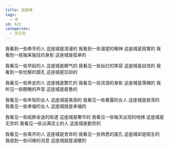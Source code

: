```yaml
---
title: 这座城
tags:
  - 诗
id: 622
categories:
  - 文艺犯
---
```


我看到一些牵手的人
这座城是浪漫的
我看到一些渴望的眼神
这座城是寂寞的
我看到一些独来独往的身影
这座城是孤单的

我看见一些早起的人
这座城是朝气的
我看见一些灿烂的笑容
这座城是自信的
我看到一些忧郁的面孔
这座城是压抑的

我看见一些奔走的人
这座城是繁忙的
我看见一些流浪的身影
这座城是落魄的
我听见一些酣睡的声音
这座城是疲惫的

我看见一些年轻的女人
这座城是美丽的
我看见一些暴露的女人
这座城是放荡的
我看见一些幸福的女人
这座城就是幸福的

我看见一些纸醉金迷的街道
这座城是奢华的
我看见一些每天出现的地摊
这座城是无奈的
我看见一些沾满泥土的人
这座城是勤劳的

我看见一些离开的人
这座城是舍弃的
我看见一些熟悉的面孔
这座城却是陌生的
我收到一些问候的消息
这座城就是温暖的